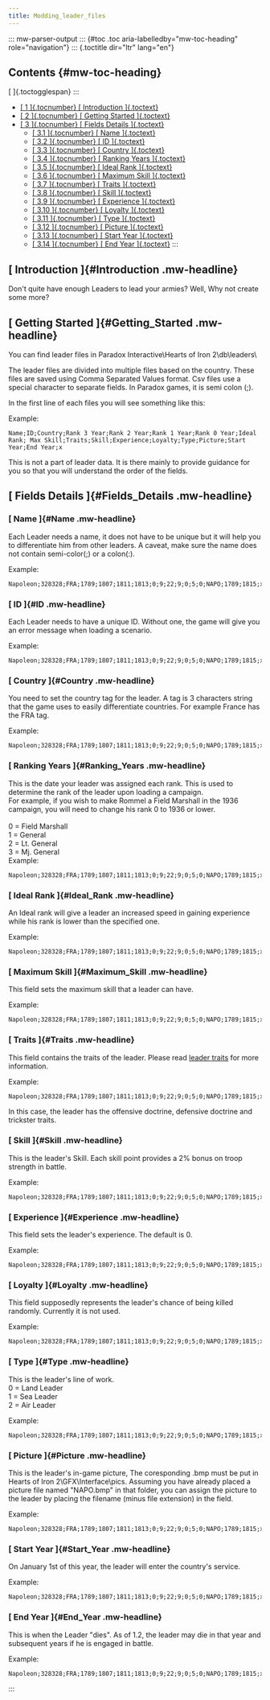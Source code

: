 ```yaml
---
title: Modding_leader_files
---
```

::: mw-parser-output
::: {#toc .toc aria-labelledby="mw-toc-heading" role="navigation"}
::: {.toctitle dir="ltr" lang="en"}
## Contents {#mw-toc-heading}

[ ]{.toctogglespan}
:::

-   [[ 1 ]{.tocnumber} [ Introduction ]{.toctext}](#Introduction)
-   [[ 2 ]{.tocnumber} [ Getting Started ]{.toctext}](#Getting_Started)
-   [[ 3 ]{.tocnumber} [ Fields Details ]{.toctext}](#Fields_Details)
    -   [[ 3.1 ]{.tocnumber} [ Name ]{.toctext}](#Name)
    -   [[ 3.2 ]{.tocnumber} [ ID ]{.toctext}](#ID)
    -   [[ 3.3 ]{.tocnumber} [ Country ]{.toctext}](#Country)
    -   [[ 3.4 ]{.tocnumber} [ Ranking Years
        ]{.toctext}](#Ranking_Years)
    -   [[ 3.5 ]{.tocnumber} [ Ideal Rank ]{.toctext}](#Ideal_Rank)
    -   [[ 3.6 ]{.tocnumber} [ Maximum Skill
        ]{.toctext}](#Maximum_Skill)
    -   [[ 3.7 ]{.tocnumber} [ Traits ]{.toctext}](#Traits)
    -   [[ 3.8 ]{.tocnumber} [ Skill ]{.toctext}](#Skill)
    -   [[ 3.9 ]{.tocnumber} [ Experience ]{.toctext}](#Experience)
    -   [[ 3.10 ]{.tocnumber} [ Loyalty ]{.toctext}](#Loyalty)
    -   [[ 3.11 ]{.tocnumber} [ Type ]{.toctext}](#Type)
    -   [[ 3.12 ]{.tocnumber} [ Picture ]{.toctext}](#Picture)
    -   [[ 3.13 ]{.tocnumber} [ Start Year ]{.toctext}](#Start_Year)
    -   [[ 3.14 ]{.tocnumber} [ End Year ]{.toctext}](#End_Year)
:::

## [ Introduction ]{#Introduction .mw-headline}

Don\'t quite have enough Leaders to lead your armies? Well, Why not
create some more?

## [ Getting Started ]{#Getting_Started .mw-headline}

You can find leader files in Paradox Interactive\\Hearts of Iron
2\\db\\leaders\

The leader files are divided into multiple files based on the country.
These files are saved using Comma Separated Values format. Csv files use
a special character to separate fields. In Paradox games, it is semi
colon (;).

In the first line of each files you will see something like this:

Example:

    Name;ID;Country;Rank 3 Year;Rank 2 Year;Rank 1 Year;Rank 0 Year;Ideal Rank; Max Skill;Traits;Skill;Experience;Loyalty;Type;Picture;Start Year;End Year;x 

This is not a part of leader data. It is there mainly to provide
guidance for you so that you will understand the order of the fields.

## [ Fields Details ]{#Fields_Details .mw-headline}

### [ Name ]{#Name .mw-headline}

Each Leader needs a name, it does not have to be unique but it will help
you to differentiate him from other leaders. A caveat, make sure the
name does not contain semi-color(;) or a colon(:).

Example:

    Napoleon;328328;FRA;1789;1807;1811;1813;0;9;22;9;0;5;0;NAPO;1789;1815;x 

### [ ID ]{#ID .mw-headline}

Each Leader needs to have a unique ID. Without one, the game will give
you an error message when loading a scenario.

Example:

    Napoleon;328328;FRA;1789;1807;1811;1813;0;9;22;9;0;5;0;NAPO;1789;1815;x 

### [ Country ]{#Country .mw-headline}

You need to set the country tag for the leader. A tag is 3 characters
string that the game uses to easily differentiate countries. For example
France has the FRA tag.

Example:

    Napoleon;328328;FRA;1789;1807;1811;1813;0;9;22;9;0;5;0;NAPO;1789;1815;x 

### [ Ranking Years ]{#Ranking_Years .mw-headline}

This is the date your leader was assigned each rank. This is used to
determine the rank of the leader upon loading a campaign.\
For example, if you wish to make Rommel a Field Marshall in the 1936
campaign, you will need to change his rank 0 to 1936 or lower.\
\
0 = Field Marshall\
1 = General\
2 = Lt. General\
3 = Mj. General\
Example:

    Napoleon;328328;FRA;1789;1807;1811;1813;0;9;22;9;0;5;0;NAPO;1789;1815;x 

### [ Ideal Rank ]{#Ideal_Rank .mw-headline}

An Ideal rank will give a leader an increased speed in gaining
experience while his rank is lower than the specified one.

Example:

    Napoleon;328328;FRA;1789;1807;1811;1813;0;9;22;9;0;5;0;NAPO;1789;1815;x 

### [ Maximum Skill ]{#Maximum_Skill .mw-headline}

This field sets the maximum skill that a leader can have.

Example:

    Napoleon;328328;FRA;1789;1807;1811;1813;0;9;22;9;0;5;0;NAPO;1789;1815;x 

### [ Traits ]{#Traits .mw-headline}

This field contains the traits of the leader. Please read [leader
traits](/wiki/Leader_Traits "Leader Traits") for more information.

Example:

    Napoleon;328328;FRA;1789;1807;1811;1813;0;9;22;9;0;5;0;NAPO;1789;1815;x 

In this case, the leader has the offensive doctrine, defensive doctrine
and trickster traits.

### [ Skill ]{#Skill .mw-headline}

This is the leader\'s Skill. Each skill point provides a 2% bonus on
troop strength in battle.

Example:

    Napoleon;328328;FRA;1789;1807;1811;1813;0;9;22;9;0;5;0;NAPO;1789;1815;x 

### [ Experience ]{#Experience .mw-headline}

This field sets the leader\'s experience. The default is 0.

Example:

    Napoleon;328328;FRA;1789;1807;1811;1813;0;9;22;9;0;5;0;NAPO;1789;1815;x 

### [ Loyalty ]{#Loyalty .mw-headline}

This field supposedly represents the leader\'s chance of being killed
randomly. Currently it is not used.

Example:

    Napoleon;328328;FRA;1789;1807;1811;1813;0;9;22;9;0;5;0;NAPO;1789;1815;x 

### [ Type ]{#Type .mw-headline}

This is the leader\'s line of work.\
0 = Land Leader\
1 = Sea Leader\
2 = Air Leader

Example:

    Napoleon;328328;FRA;1789;1807;1811;1813;0;9;22;9;0;5;0;NAPO;1789;1815;x 

### [ Picture ]{#Picture .mw-headline}

This is the leader\'s in-game picture, The coresponding .bmp must be put
in Hearts of Iron 2\\GFX\\Interface\\pics. Assuming you have already
placed a picture file named \"NAPO.bmp\" in that folder, you can assign
the picture to the leader by placing the filename (minus file extension)
in the field.

Example:

    Napoleon;328328;FRA;1789;1807;1811;1813;0;9;22;9;0;5;0;NAPO;1789;1815;x 

### [ Start Year ]{#Start_Year .mw-headline}

On January 1st of this year, the leader will enter the country\'s
service.

Example:

    Napoleon;328328;FRA;1789;1807;1811;1813;0;9;22;9;0;5;0;NAPO;1789;1815;x 

### [ End Year ]{#End_Year .mw-headline}

This is when the Leader \"dies\". As of 1.2, the leader may die in that
year and subsequent years if he is engaged in battle.

Example:

    Napoleon;328328;FRA;1789;1807;1811;1813;0;9;22;9;0;5;0;NAPO;1789;1815;x 
:::
